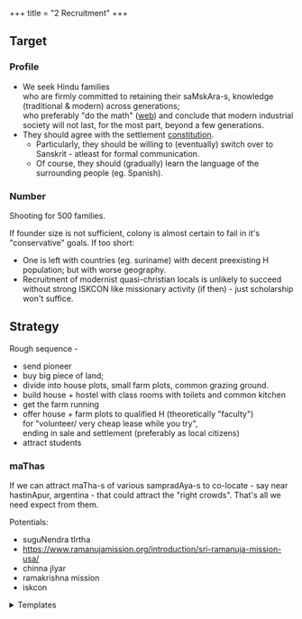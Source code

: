 +++
title = "2 Recruitment"
+++

## Target
### Profile
- We seek Hindu families  
  who are firmly committed to retaining their saMskAra-s, knowledge (traditional & modern) across generations;  
  who preferably "do the math" ([web](https://dothemath.ucsd.edu/)) and conclude that modern industrial society will not last, for the most part, beyond a few generations.  
- They should agree with the settlement [constitution](../constitution]).
  - Particularly, they should be willing to (eventually) switch over to Sanskrit - atleast for formal communication.
  - Of course, they should (gradually) learn the language of the surrounding people (eg. Spanish). 

### Number
Shooting for 500 families.

If founder size is not sufficient, colony is almost certain to fail in it's "conservative" goals. If too short:

- One is left with countries (eg. suriname) with decent preexisting H population; but with worse geography.
- Recruitment of modernist quasi-christian locals is unlikely to succeed without strong ISKCON like missionary activity (if then) - just scholarship won't suffice.

## Strategy
Rough sequence -

- send pioneer
- buy big piece of land;
- divide into house plots, small farm plots, common grazing ground.
- build house + hostel with class rooms with toilets and common kitchen
- get the farm running
- offer house + farm plots to qualified H (theoretically "faculty")  
  for "volunteer/ very cheap lease while you try",  
  ending in sale and settlement (preferably as local citizens)
- attract students

### maThas
If we can attract maTha-s of various sampradAya-s to co-locate - say near hastinApur, argentina - that could attract the "right crowds". That's all we need expect from them.

Potentials:

- suguNendra tIrtha
- https://www.ramanujamission.org/introduction/sri-ramanuja-mission-usa/
- chinna jIyar
- ramakrishna mission
- iskcon

<details><summary>Templates</summary>

namaH!  
Are you interested in this project  
to establish an agrarian traditional Hindu settlement and school somewhere in Latin America,  
where they can preserve, practice and propagate, alongside modern science, Hindu religion and arts (classical music, dance, rituals, meditations...) in peace  
even as the industrial society collapses when fossil fuels run out, with unrest being more severe in the old world. - https://rebrand.ly/lat-am ?

If not, you can mention it to compatible Hindus on the "conservative" spectrum.
</details>
